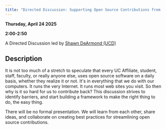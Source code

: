 ```yaml
---
title: "Directed Discussion: Supporting Open Source Contributions from UC-affiliated Technologists"
---
```


**Thursday, April 24 2025**

**2:00-2:50**

A Directed Discussion led by [Shawn DeArmond (UCD)](../speakers/shawn-dearmond.md)

## Description

It is not too much of a stretch to speculate that every UC Affiliate, student, staff, faculty, or really anyone else, uses open source software on a daily basis, whether they realize it or not. It's in everything that we do with our computers. It runs the very Internet. It runs most web sites you visit. So then why is it so hard for us to contribute back? This discussion strives to identify barriers, and start building a framework to make the right thing to do, the easy thing.

There will be no formal presentation. We will learn from each other, share ideas, and collaborate on creating best practices for streamlining open source contributions.

